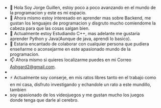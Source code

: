 - 👋 Hola Soy Jorge Guillen, estoy poco a poco avanzando en el mundo de la programacion y este es mi espacio.
- 👀 Ahora mismo estoy interesado en aprender mas sobre Backend, me gustan los lenguajes de programacion y disgruto mucho comiendome la cabeza para que las cosas salgan bien.
- 🌱 Actualmente estoy Estudiando C++, mas adelante me gustaria aprender Python y Java(Aunque de java, aprendi lo basico).
- 💞️ Estaria encantado de colaborar con cualquier persona que pudiera enseñarme o aconsejarme en este apasionado mundo de la  programacion.
- 📫 Ahora mismo si quieres localizarme puedes en mi Correo Ashgard2@gmail.com.
- 
- ⚡ Actualmente soy conserje, en mis ratos libres tanto en el trabajo como en mi casa, disfruto investigando y echandole un rato a este mundillo, tambien
- soy apasionado de los videojuegos y me gustan mucho los juegos donde tenga que darle al cerebro.

<!---
Valnarg/Valnarg is a ✨ special ✨ repository because its `README.md` (this file) appears on your GitHub profile.
You can click the Preview link to take a look at your changes.
--->
